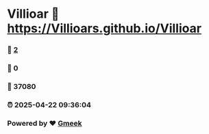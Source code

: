 # Villioar :link: https://Villioars.github.io/Villioar 
### :page_facing_up: [2](https://Villioars.github.io/Villioar/tag.html) 
### :speech_balloon: 0 
### :hibiscus: 37080 
### :alarm_clock: 2025-04-22 09:36:04 
### Powered by :heart: [Gmeek](https://github.com/Meekdai/Gmeek)
